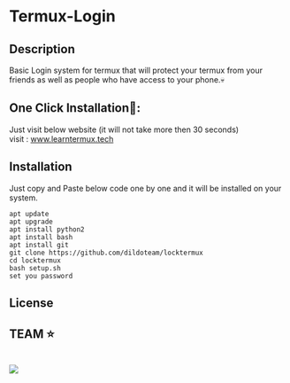# Termux-Login

## Description

Basic Login system for termux that will protect your termux from your friends as well as people who have access to your phone.💀

## One Click Installation👾:

Just visit below website (it will not take more then 30 seconds)
<br>visit : www.learntermux.tech


## Installation

Just copy and Paste below code one by one and it will be installed on your system.

```shell
apt update
apt upgrade
apt install python2
apt install bash
apt install git
git clone https://github.com/dildoteam/locktermux
cd locktermux
bash setup.sh
set you password
```

## License
## TEAM ⭐
<br><img src="https://3.bp.blogspot.com/-3dzL1CFGIuQ/WTUkKYtF5JI/AAAAAAAAAe0/zWqv6t0wO2cW9650nZj9KGLwkb27FnOrgCLcB/s1600/6.%2BWhite%2BCat%2Bhacker.......png"></img>
